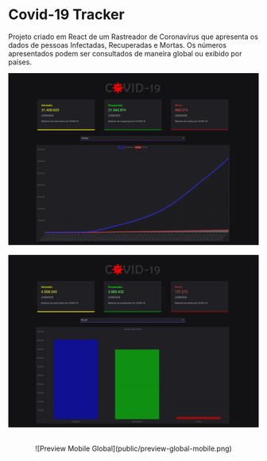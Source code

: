 # Covid-19 Tracker

Projeto criado em React de um Rastreador de Coronavírus que apresenta os dados de pessoas Infectadas, Recuperadas e Mortas.
Os números apresentados podem ser consultados de maneira global ou exibido por países.

![Preview Desktop Global](public/preview-global.png)<br><br>
![Preview Desktop por País](public/preview-country.png)<br><br>
<p align="center">
  ![Preview Mobile Global](public/preview-global-mobile.png)<br><br>
</p>
